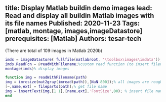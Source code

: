 title: Display Matlab buildin demo images
lead: Read and display all buildin Matlab images with its file names
Published: 2020-11-23
Tags: [matlab, montage, images,imageDatastore]
prerequisites: [Matlab]
Authors: tesar-tech
---
(There are total of 109 images in Matlab 2020b)
  
``` matlab
imds = imageDatastore( fullfile(matlabroot, '\toolbox\images\imdata'));%get images from path
imds.ReadFcn = @readWithFilename;%custom read function (to insert filename)
montage(imds)% display images

function img = readWithFilename(path)
img = imresize(mat2gray(imread(path)),[NaN 800]);% all images are roughtly same
[~,name,ext] = fileparts(path);% get file name
img = insertText(img,[1 1],[name,ext],'FontSize',80); % insert file name to image
end
```
